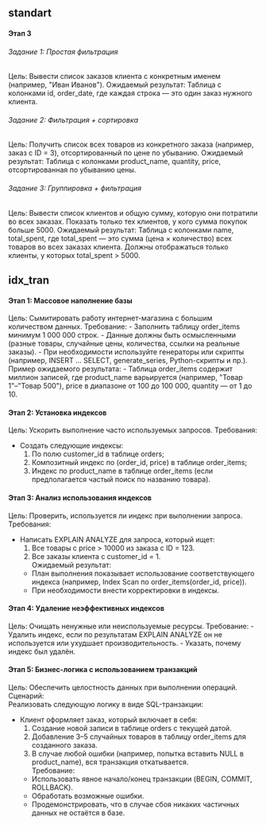 ## standart

#### Этап 3

###### Задание 1: Простая фильтрация
Цель: Вывести список заказов клиента с конкретным именем (например, "Иван Иванов"). Ожидаемый результат: Таблица с колонками id, order_date, где каждая строка — это один заказ нужного клиента.

###### Задание 2: Фильтрация + сортировка
Цель: Получить список всех товаров из конкретного заказа (например, заказ с ID = 3), отсортированный по цене по убыванию. Ожидаемый результат: Таблица с колонками product_name, quantity, price, отсортированная по убыванию цены.

###### Задание 3: Группировка + фильтрация
Цель: Вывести список клиентов и общую сумму, которую они потратили во всех заказах. Показать только тех клиентов, у кого сумма покупок больше 5000. Ожидаемый результат: Таблица с колонками name, total_spent, где total_spent — это сумма (цена × количество) всех товаров во всех заказах клиента. Должны отображаться только клиенты, у которых total_spent > 5000.



## idx_tran

#### Этап 1: Массовое наполнение базы
Цель: Сымитировать работу интернет-магазина с большим количеством данных.
Требование:
	- Заполнить таблицу order_items минимум 1 000 000 строк.
	- Данные должны быть осмысленными (разные товары, случайные цены, количества, ссылки на реальные заказы).
	- При необходимости используйте генераторы или скрипты (например, INSERT ... SELECT, generate_series, Python-скрипты и пр.).  
Пример ожидаемого результата:
	- Таблица order_items содержит миллион записей, где product_name варьируется (например, "Товар 1"–"Товар 500"), price в диапазоне от 100 до 100 000, quantity — от 1 до 10.

#### Этап 2: Установка индексов
Цель: Ускорить выполнение часто используемых запросов.
Требования:
- Создать следующие индексы:  
	1. По полю customer_id в таблице orders;
	2. Композитный индекс по (order_id, price) в таблице order_items;
	3. Индекс по product_name в таблице order_items (если предполагается частый поиск по названию товара).

#### Этап 3: Анализ использования индексов
Цель: Проверить, используется ли индекс при выполнении запроса.
Требования:
- Написать EXPLAIN ANALYZE для запроса, который ищет: 
	1. Все товары с price > 10000 из заказа с ID = 123.
	2. Все заказы клиента с customer_id = 1.     
Ожидаемый результат:
	- План выполнения показывает использование соответствующего индекса (например, Index Scan по order_items(order_id, price)).
	- При необходимости внести корректировки в индексы.

#### Этап 4: Удаление неэффективных индексов
Цель: Очищать ненужные или неиспользуемые ресурсы.
Требование:
	- Удалить индекс, если по результатам EXPLAIN ANALYZE он не используется или ухудшает производительность.
	- Указать, почему индекс был удалён.

#### Этап 5: Бизнес-логика с использованием транзакций
Цель: Обеспечить целостность данных при выполнении операций.
Сценарий:  
Реализовать следующую логику в виде SQL-транзакции:
- Клиент оформляет заказ, который включает в себя:
	1. Создание новой записи в таблице orders с текущей датой.
	2. Добавление 3–5 случайных товаров в таблицу order_items для созданного заказа.
	3. В случае любой ошибки (например, попытка вставить NULL в product_name), вся транзакция откатывается.  
Требование:
	- Использовать явное начало/конец транзакции (BEGIN, COMMIT, ROLLBACK).
	- Обработать возможные ошибки.
	- Продемонстрировать, что в случае сбоя никаких частичных данных не остаётся в базе.  